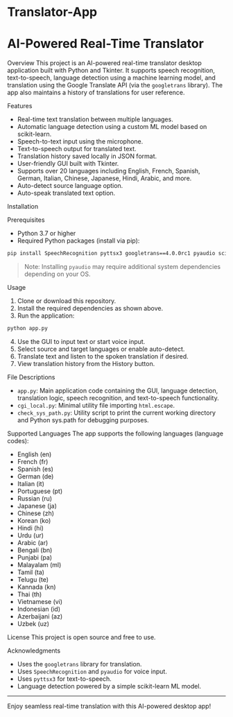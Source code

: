 # Translator-App
# AI-Powered Real-Time Translator

Overview
This project is an AI-powered real-time translator desktop application built with Python and Tkinter. It supports speech recognition, text-to-speech, language detection using a machine learning model, and translation using the Google Translate API (via the `googletrans` library). The app also maintains a history of translations for user reference.

Features
- Real-time text translation between multiple languages.
- Automatic language detection using a custom ML model based on scikit-learn.
- Speech-to-text input using the microphone.
- Text-to-speech output for translated text.
- Translation history saved locally in JSON format.
- User-friendly GUI built with Tkinter.
- Supports over 20 languages including English, French, Spanish, German, Italian, Chinese, Japanese, Hindi, Arabic, and more.
- Auto-detect source language option.
- Auto-speak translated text option.

Installation

Prerequisites
- Python 3.7 or higher
- Required Python packages (install via pip):

```bash
pip install SpeechRecognition pyttsx3 googletrans==4.0.0rc1 pyaudio scikit-learn
```

> Note: Installing `pyaudio` may require additional system dependencies depending on your OS.

Usage

1. Clone or download this repository.
2. Install the required dependencies as shown above.
3. Run the application:

```bash
python app.py
```

4. Use the GUI to input text or start voice input.
5. Select source and target languages or enable auto-detect.
6. Translate text and listen to the spoken translation if desired.
7. View translation history from the History button.

File Descriptions

- `app.py`: Main application code containing the GUI, language detection, translation logic, speech recognition, and text-to-speech functionality.
- `cgi_local.py`: Minimal utility file importing `html.escape`.
- `check_sys_path.py`: Utility script to print the current working directory and Python sys.path for debugging purposes.

Supported Languages
The app supports the following languages (language codes):

- English (en)
- French (fr)
- Spanish (es)
- German (de)
- Italian (it)
- Portuguese (pt)
- Russian (ru)
- Japanese (ja)
- Chinese (zh)
- Korean (ko)
- Hindi (hi)
- Urdu (ur)
- Arabic (ar)
- Bengali (bn)
- Punjabi (pa)
- Malayalam (ml)
- Tamil (ta)
- Telugu (te)
- Kannada (kn)
- Thai (th)
- Vietnamese (vi)
- Indonesian (id)
- Azerbaijani (az)
- Uzbek (uz)

License
This project is open source and free to use.

Acknowledgments
- Uses the `googletrans` library for translation.
- Uses `SpeechRecognition` and `pyaudio` for voice input.
- Uses `pyttsx3` for text-to-speech.
- Language detection powered by a simple scikit-learn ML model.

---

Enjoy seamless real-time translation with this AI-powered desktop app!
